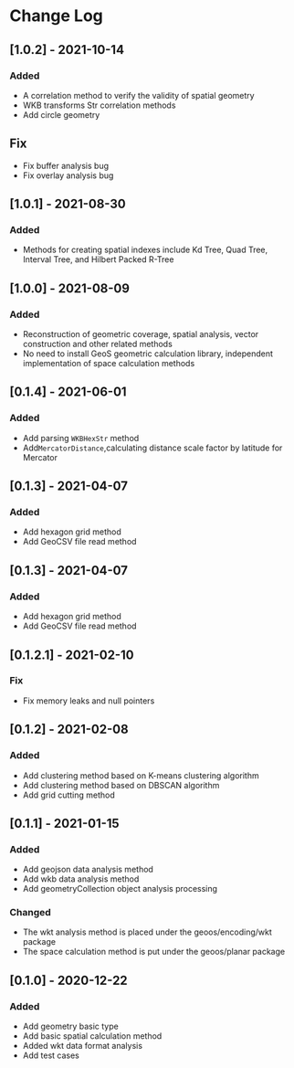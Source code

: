 # Change Log
## [1.0.2] - 2021-10-14
### Added
- A correlation method to verify the validity of spatial geometry
- WKB transforms Str correlation methods
- Add circle geometry
## Fix
- Fix buffer analysis bug
- Fix overlay analysis bug

## [1.0.1] - 2021-08-30
### Added
- Methods for creating spatial indexes include Kd Tree, Quad Tree, Interval Tree, and Hilbert Packed R-Tree

## [1.0.0] - 2021-08-09
### Added
- Reconstruction of geometric coverage, spatial analysis, vector construction and other related methods
- No need to install GeoS geometric calculation library, independent implementation of space calculation methods

## [0.1.4] - 2021-06-01
### Added
- Add parsing `WKBHexStr` method
- Add`MercatorDistance`,calculating distance scale factor by latitude for Mercator

## [0.1.3] - 2021-04-07
### Added
- Add hexagon grid method
- Add GeoCSV file read method

## [0.1.3] - 2021-04-07
### Added
- Add hexagon grid method
- Add GeoCSV file read method

## [0.1.2.1] - 2021-02-10
### Fix
- Fix memory leaks and null pointers


## [0.1.2] - 2021-02-08
### Added
- Add clustering method based on K-means clustering algorithm
- Add clustering method based on DBSCAN algorithm
- Add grid cutting method

## [0.1.1] - 2021-01-15
### Added
- Add geojson data analysis method
- Add wkb data analysis method
- Add geometryCollection object analysis processing
### Changed
- The wkt analysis method is placed under the geoos/encoding/wkt package
- The space calculation method is put under the geoos/planar package

## [0.1.0] - 2020-12-22
### Added
- Add geometry basic type
- Add basic spatial calculation method
- Added wkt data format analysis
- Add test cases